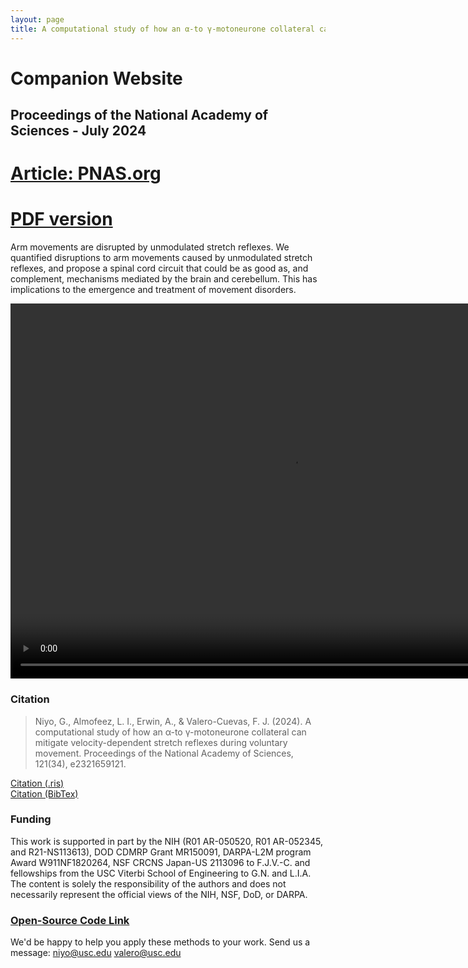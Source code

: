 ```yaml
---
layout: page
title: A computational study of how an α-to γ-motoneurone collateral can mitigate velocity-dependent stretch reflexes during voluntary movement
---
```

# Companion Website

## Proceedings of the National Academy of Sciences - July 2024

# [Article: PNAS.org](https://www.pnas.org/doi/abs/10.1073/pnas.2321659121)
# [PDF version](../Papers/2024_niyo_pnas_computational.pdf)


Arm movements are disrupted by unmodulated stretch reflexes. We quantified disruptions to arm movements caused by unmodulated stretch reflexes, and propose a spinal cord circuit that could be as good as, and complement, mechanisms mediated by the brain and cerebellum. This has implications to the emergence and treatment of movement disorders.


<p>
  <video src="../img/ArmMovement_Case122.mp4" controls height="600px" width="900px" autoplay muted>Your browser doesn't support this video.</video>
</p>


### Citation
> Niyo, G., Almofeez, L. I., Erwin, A., & Valero-Cuevas, F. J. (2024). A computational study of how an α-to γ-motoneurone collateral can mitigate velocity-dependent stretch reflexes during voluntary movement. Proceedings of the National Academy of Sciences, 121(34), e2321659121.


[Citation (.ris)](https://www.nature.com/articles/s42256-019-0029-0.ris)  
[Citation (BibTex)](marjaninejad.txt)

### Funding
This work is supported in part by the NIH (R01 AR-050520, R01 AR-052345, and R21-NS113613), DOD CDMRP Grant MR150091, DARPA-L2M program Award W911NF1820264, NSF CRCNS Japan-US 2113096 to F.J.V.-C. and fellowships from the USC Viterbi School of Engineering to G.N. and L.I.A. The content is solely the responsibility of the authors and does not necessarily represent the official views of the NIH, NSF, DoD, or DARPA.

### [Open-Source Code Link](https://doi.org/10.5281/zenodo.10373302)
We'd be happy to help you apply these methods to your work. Send us a message: [niyo@usc.edu](mailto:niyo@usc.edu) [valero@usc.edu](mailto:valero@usc.edu)
